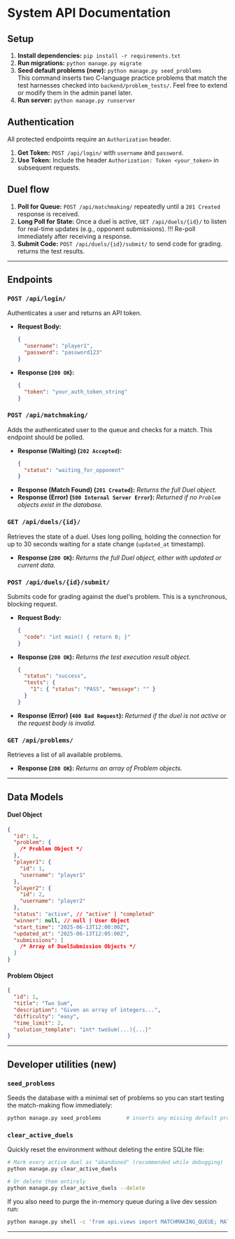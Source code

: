 # System API Documentation

## Setup

1.  **Install dependencies:** `pip install -r requirements.txt`
2.  **Run migrations:** `python manage.py migrate`
3.  **Seed default problems (new):** `python manage.py seed_problems`  
    This command inserts two C-language practice problems that match the test
    harnesses checked into `backend/problem_tests/`. Feel free to extend or
    modify them in the admin panel later.
4.  **Run server:** `python manage.py runserver`

## Authentication

All protected endpoints require an `Authorization` header.

1.  **Get Token:** `POST /api/login/` with `username` and `password`.
2.  **Use Token:** Include the header `Authorization: Token <your_token>` in subsequent requests.

## Duel flow

1.  **Poll for Queue:** `POST /api/matchmaking/` repeatedly until a `201 Created` response is received.
2.  **Long Poll for State:** Once a duel is active, `GET /api/duels/{id}/` to listen for real-time updates (e.g., opponent submissions). !!! Re-poll immediately after receiving a response.
3.  **Submit Code:** `POST /api/duels/{id}/submit/` to send code for grading. returns the test results.

---

## Endpoints

### `POST /api/login/`

Authenticates a user and returns an API token.

-   **Request Body:**
    ```json
    {
      "username": "player1",
      "password": "password123"
    }
    ```
-   **Response (`200 OK`):**
    ```json
    {
      "token": "your_auth_token_string"
    }
    ```

### `POST /api/matchmaking/`

Adds the authenticated user to the queue and checks for a match. This endpoint should be polled.

-   **Response (Waiting) (`202 Accepted`):**
    ```json
    {
      "status": "waiting_for_opponent"
    }
    ```
-   **Response (Match Found) (`201 Created`):**
    *Returns the full Duel object.*
-   **Response (Error) (`500 Internal Server Error`):**
    *Returned if no `Problem` objects exist in the database.*

### `GET /api/duels/{id}/`

Retrieves the state of a duel. Uses long polling, holding the connection for up to 30 seconds waiting for a state change (`updated_at` timestamp).

-   **Response (`200 OK`):**
    *Returns the full Duel object, either with updated or current data.*

### `POST /api/duels/{id}/submit/`

Submits code for grading against the duel's problem. This is a synchronous, blocking request.

-   **Request Body:**
    ```json
    {
      "code": "int main() { return 0; }"
    }
    ```
-   **Response (`200 OK`):**
    *Returns the test execution result object.*
    ```json
    {
      "status": "success",
      "tests": {
        "1": { "status": "PASS", "message": "" }
      }
    }
    ```
-   **Response (Error) (`400 Bad Request`):**
    *Returned if the duel is not active or the request body is invalid.*

### `GET /api/problems/`

Retrieves a list of all available problems.

-   **Response (`200 OK`):**
    *Returns an array of Problem objects.*

---

## Data Models

#### Duel Object

```json
{
  "id": 1,
  "problem": {
    /* Problem Object */
  },
  "player1": {
    "id": 1,
    "username": "player1"
  },
  "player2": {
    "id": 2,
    "username": "player2"
  },
  "status": "active", // "active" | "completed"
  "winner": null, // null | User Object
  "start_time": "2025-06-13T12:00:00Z",
  "updated_at": "2025-06-13T12:05:00Z",
  "submissions": [
    /* Array of DuelSubmission Objects */
  ]
}
```

#### Problem Object

```json
{
  "id": 1,
  "title": "Two Sum",
  "description": "Given an array of integers...",
  "difficulty": "easy",
  "time_limit": 2,
  "solution_template": "int* twoSum(...){...}"
}
```

---

## Developer utilities (new)

### `seed_problems`
Seeds the database with a minimal set of problems so you can start testing the
match-making flow immediately:

```bash
python manage.py seed_problems        # inserts any missing default problems
```

### `clear_active_duels`
Quickly reset the environment without deleting the entire SQLite file:

```bash
# Mark every active duel as "abandoned" (recommended while debugging)
python manage.py clear_active_duels

# Or delete them entirely
python manage.py clear_active_duels --delete
```

If you also need to purge the in-memory queue during a live dev session run:

```bash
python manage.py shell -c 'from api.views import MATCHMAKING_QUEUE; MATCHMAKING_QUEUE.clear()'
```

---